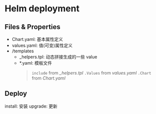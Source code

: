 # Helm deployment

## Files & Properties

- Chart.yaml: 基本属性定义
- values.yaml: 值(可变)属性定义
- /templates
  - \_helpers.tpl: 动态拼接生成的一些 value
  - \*.yaml: 模板文件
    > `include` from _\_helpers.tpl_
    > `.Values` from _values.yaml_
    > `.Chart` from _Chart.yaml_

## Deploy

install: 安装
upgrade: 更新